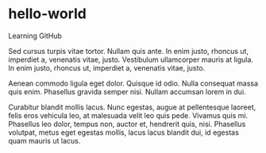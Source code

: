# hello-world
Learning GitHub

Sed cursus turpis vitae tortor. Nullam quis ante. In enim justo, rhoncus ut, imperdiet a, venenatis vitae, justo. Vestibulum ullamcorper mauris at ligula. In enim justo, rhoncus ut, imperdiet a, venenatis vitae, justo.

Aenean commodo ligula eget dolor. Quisque id odio. Nulla consequat massa quis enim. Phasellus gravida semper nisi. Nullam accumsan lorem in dui.

Curabitur blandit mollis lacus. Nunc egestas, augue at pellentesque laoreet, felis eros vehicula leo, at malesuada velit leo quis pede. Vivamus quis mi. Phasellus leo dolor, tempus non, auctor et, hendrerit quis, nisi. Phasellus volutpat, metus eget egestas mollis, lacus lacus blandit dui, id egestas quam mauris ut lacus.
